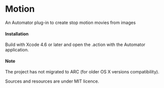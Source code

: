 Motion
======

An Automator plug-in to create stop motion movies from images

#### Installation

Build with Xcode 4.6 or later and open the .action with the Automator application.

#### Note

The project has not migrated to ARC (for older OS X versions compatibility).

Sources and resources are under MIT licence.